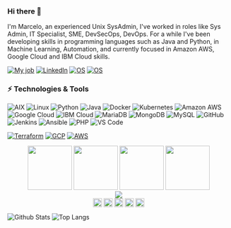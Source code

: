 ### Hi there 👋

I'm Marcelo, an experienced Unix SysAdmin, I've worked in roles like Sys Admin, IT Specialist, SME, DevSecOps, DevOps. For a while I've been developing skills in programming languages such as Java and Python, in Machine Learning, Automation, and currently focused in Amazon AWS, Google Cloud and IBM Cloud skills.

[![My job](https://img.shields.io/badge/My%20job-Kyndryl-informational?style=flat-square&logo=IBM&logoColor=white)](https://www.kyndryl.com)
[![LinkedIn](https://img.shields.io/badge/LinkedIn-marcelonazar-informational?style=flat-square&logo=linkedin&logoColor=white)](https://www.linkedin.com/in/marcelonazar/)
[![OS](https://img.shields.io/badge/OS-macOS-informational?style=flat-square&logo=apple&logoColor=white)](https://en.wikipedia.org/wiki/MacOS)
[![OS](https://img.shields.io/badge/OS-Linux-informational?style=flat-square&logo=linux&logoColor=white)](https://en.wikipedia.org/wiki/Linux)

### ⚡ Technologies & Tools
![AIX](https://img.shields.io/badge/AIX-black?style=flat-square&logo=IBM)  ![Linux](https://img.shields.io/badge/Linux-black?style=flat-square&logo=linux) ![Python](https://img.shields.io/badge/-Python-black?style=flat-square&logo=Python) ![Java](https://img.shields.io/badge/Java-black?style=flat-square&logo=java) ![Docker](https://img.shields.io/badge/-Docker-black?style=flat-square&logo=docker) ![Kubernetes](https://img.shields.io/badge/Kubernetes-black?style=flat-square&logo=kubernetes)  ![Amazon AWS](https://img.shields.io/badge/Amazon%20AWS-black?style=flat-square&logo=amazon-aws) ![Google Cloud](https://img.shields.io/badge/Google%20Cloud-black?style=flat-square&logo=google-cloud) ![IBM Cloud](https://img.shields.io/badge/IBM%20Cloud-black?style=flat-square&logo=IBM) ![MariaDB](https://img.shields.io/badge/MariaDB-black?style=flat-square&logo=mariadb) ![MongoDB](https://img.shields.io/badge/-MongoDB-black?style=flat-square&logo=mongodb) ![MySQL](https://img.shields.io/badge/-MySQL-black?style=flat-square&logo=mysql) ![GitHub](https://img.shields.io/badge/-GitHub-black?style=flat-square&logo=github) ![Jenkins](https://img.shields.io/badge/-Jenkins-black?style=flat-square&logo=Jenkins) ![Ansible](https://img.shields.io/badge/Ansible-black?style=flat-square&logo=ansible) ![PHP](https://img.shields.io/badge/PHP-black?style=flat-square&logo=php) ![VS Code](https://img.shields.io/badge/-VS%20Code-black?style=flat-square&logo=visual-studio-code) 

[![Terraform](https://img.shields.io/badge/Learning-Terraform-623ce4?style=flat-square&logo=terraform&logoColor=white)](https://www.terraform.io/)
[![GCP](https://img.shields.io/badge/Learning-GCP-green?style=flat-square&logo=google-cloud&logoColor=white)](https://www.google.com) 
[![AWS](https://img.shields.io/badge/Learning-AWS-FF9900?style=flat-square&logo=amazon-aws&logoColor=white)](https://www.amazon.com)

<p align="center">
<img src="https://i.giphy.com/media/LMt9638dO8dftAjtco/200.webp" width="100">
<img src="https://i.giphy.com/media/JqDcpPX8vWahUny0pE/200.webp" width="100">
<img src="https://i.giphy.com/media/KzJkzjggfGN5Py6nkT/200.webp" width="100">
<img src="https://i.giphy.com/media/IdyAQJVN2kVPNUrojM/200.webp" width="100">
<br/>
<img src="https://media1.giphy.com/media/qgQUggAC3Pfv687qPC/giphy.gif" />
<br/>
<a href="https://twitter.com/" target="_blank"><img align="center" src="https://cdn.jsdelivr.net/npm/simple-icons@3.0.1/icons/twitter.svg" alt="marcelorum" height="20" width="20" /></a>
<a href="https://linkedin.com/in/marcelonazar" target="_blank"><img align="center" src="https://cdn.jsdelivr.net/npm/simple-icons@3.0.1/icons/linkedin.svg" alt="Marcelo" height="20" width="20" /></a>
<a href="https://stackoverflow.com" target="_blank"><img align="center" src="https://cdn.jsdelivr.net/npm/simple-icons@3.0.1/icons/stackoverflow.svg" alt="marcelorum" height="20" width="20" /></a>
<a href="https://instagram.com/" target="_blank"><img align="center" src="https://cdn.jsdelivr.net/npm/simple-icons@3.0.1/icons/instagram.svg" alt="marcelorum" height="20" width="20" /></a>
  <a href="https://dev.to/" target="_blank"><img align="center" src="https://cdn.jsdelivr.net/npm/simple-icons@3.0.1/icons/dev-dot-to.svg" alt="marcelorum" height="20" width="20" /></a>
</p>

![Github Stats](https://github-readme-stats.vercel.app/api?username=marcelorum&count_private=true&show_icons=true&include_all_commits=true)
![Top Langs](https://github-readme-stats.vercel.app/api/top-langs/?username=marcelorum&hide=TeX&layout=compact)

<!--
**marcelorum/marcelorum** is a ✨ _special_ ✨ repository because its `README.md` (this file) appears on your GitHub profile.

Here are some ideas to get you started:

- 🔭 I’m currently working on ...
- 🌱 I’m currently learning ...
- 👯 I’m looking to collaborate on ...
- 🤔 I’m looking for help with ...
- 💬 Ask me about ...
- 📫 How to reach me: ...
- 😄 Pronouns: ...
- ⚡ Fun fact: ...
-->
